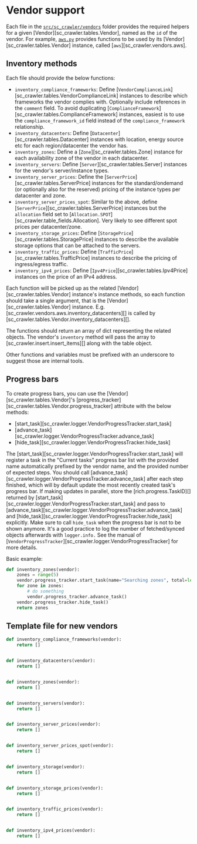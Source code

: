 # Vendor support

Each file in the [`src/sc_crawler/vendors`](https://github.com/SpareCores/sc-crawler/tree/main/src/sc_crawler/vendors) folder provides the required helpers for a given [Vendor][sc_crawler.tables.Vendor], named as the `id` of the vendor. For example, [`aws.py`](https://github.com/SpareCores/sc-crawler/tree/main/src/sc_crawler/vendors/aws.py) provides functions to be used by its [Vendor][sc_crawler.tables.Vendor] instance, called [`aws`][sc_crawler.vendors.aws].

## Inventory methods

Each file should provide the below functions:

- `inventory_compliance_frameworks`: Define [`VendorComplianceLink`][sc_crawler.tables.VendorComplianceLink] instances to describe which frameworks the vendor complies with. Optionally include references in the `comment` field. To avoid duplicating [`ComplianceFramework`][sc_crawler.tables.ComplianceFramework] instances, easiest is to use the `compliance_framework_id` field instead of the `compliance_framework` relationship.
- `inventory_datacenters`: Define [`Datacenter`][sc_crawler.tables.Datacenter] instances with location, energy source etc for each region/datacenter the vendor has.
- `inventory_zones`: Define a [`Zone`][sc_crawler.tables.Zone] instance for each availability zone of the vendor in each datacenter.
- `inventory_servers`: Define [`Server`][sc_crawler.tables.Server] instances for the vendor's server/instance types.
- `inventory_server_prices`: Define the [`ServerPrice`][sc_crawler.tables.ServerPrice] instances for the standard/ondemand (or optionally also for the reserved) pricing of the instance types per datacenter and zone.
- `inventory_server_prices_spot`: Similar to the above, define [`ServerPrice`][sc_crawler.tables.ServerPrice] instances but the `allocation` field set to [`Allocation.SPOT`][sc_crawler.table_fields.Allocation]. Very likely to see different spot prices per datacenter/zone.
- `inventory_storage_prices`: Define [`StoragePrice`][sc_crawler.tables.StoragePrice] instances to describe the available storage options that can be attached to the servers.
- `inventory_traffic_prices`: Define [`TrafficPrice`][sc_crawler.tables.TrafficPrice] instances to describe the pricing of ingress/egress traffic.
- `inventory_ipv4_prices`: Define [`Ipv4Price`][sc_crawler.tables.Ipv4Price] instances on the price of an IPv4 address.

Each function will be picked up as the related [Vendor][sc_crawler.tables.Vendor] instance's instance methods, so each function should take a single argument, that is the [Vendor][sc_crawler.tables.Vendor] instance. E.g. [sc_crawler.vendors.aws.inventory_datacenters][] is called by [sc_crawler.tables.Vendor.inventory_datacenters][].

The functions should return an array of dict representing the related objects. The vendor's `inventory` method will pass the array to [sc_crawler.insert.insert_items][] along with the table object.

Other functions and variables must be prefixed with an underscore to suggest those are internal tools.

## Progress bars

To create progress bars, you can use the [Vendor][sc_crawler.tables.Vendor]'s [progress_tracker][sc_crawler.tables.Vendor.progress_tracker] attribute with the below methods:

* [start_task][sc_crawler.logger.VendorProgressTracker.start_task]
* [advance_task][sc_crawler.logger.VendorProgressTracker.advance_task]
* [hide_task][sc_crawler.logger.VendorProgressTracker.hide_task]

The [start_task][sc_crawler.logger.VendorProgressTracker.start_task] will register a task in the "Current tasks" progress bar list with the provided name automatically prefixed by the vendor name, and the provided number of expected steps. You should call [advance_task][sc_crawler.logger.VendorProgressTracker.advance_task] after each step finished, which will by default update the most recently created task's progress bar. If making updates in parallel, store the [rich.progress.TaskID][] returned by [start_task][sc_crawler.logger.VendorProgressTracker.start_task] and pass to [advance_task][sc_crawler.logger.VendorProgressTracker.advance_task] and [hide_task][sc_crawler.logger.VendorProgressTracker.hide_task] explicitly. Make sure to call `hide_task` when the progress bar is not to be shown anymore. It's a good practice to log the number of fetched/synced objects afterwards with `logger.info.` See the manual of [`VendorProgressTracker`][sc_crawler.logger.VendorProgressTracker] for more details.

Basic example:

```python
def inventory_zones(vendor):
    zones = range(5)
    vendor.progress_tracker.start_task(name="Searching zones", total=len(zones))
    for zone in zones:
        # do something
        vendor.progress_tracker.advance_task()
    vendor.progress_tracker.hide_task()
    return zones
```

## Template file for new vendors

```python
def inventory_compliance_frameworks(vendor):
    return []


def inventory_datacenters(vendor):
    return []


def inventory_zones(vendor):
    return []


def inventory_servers(vendor):
    return []


def inventory_server_prices(vendor):
    return []


def inventory_server_prices_spot(vendor):
    return []


def inventory_storage(vendor):
    return []


def inventory_storage_prices(vendor):
    return []


def inventory_traffic_prices(vendor):
    return []


def inventory_ipv4_prices(vendor):
    return []
```
